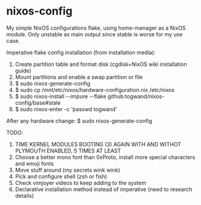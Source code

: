 # nixos-config

My simple NixOS configurations flake, using home-manager as a NixOS module. Only unstable as main output since stable is worse for my use case.

Imperative flake config installation (from installation media):

1. Create partition table and format disk (cgdisk+NixOS wiki installation guide)
2. Mount partitions and enable a swap partition or file
4. $ sudo nixos-generate-config
5. $ sudo cp /mnt/etc/nixos/hardware-configuration.nix /etc/nixos
5. $ sudo nixos-install --impure --flake github:togwand/nixos-config/base#stale
6. $ sudo nixos-enter -c 'passwd togwand'

After any hardware change: $ sudo nixos-generate-config

TODO:
1. TIME KERNEL MODULES BOOTING (3) AGAIN WITH AND WITHOT PLYMOUTH ENABLED, 5 TIMES AT LEAST
2. Choose a better mono font than 0xProto, install more special characters and emoji fonts
3. Move stuff around (my secrets wink wink)
4. Pick and configure shell (zsh or fish)
5. Check vimjoyer videos to keep adding to the system
6. Declarative installation method instead of imperative (need to research details)
